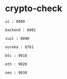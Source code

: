 # crypto-check

```
ui : 8080
```

```
backend : 8081
```

```
zuul : 8090
```

```
eureka : 8761
```

```
btc : 9010
```

```
eth : 9020
```

```
neo : 9030
```